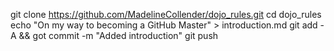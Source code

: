git clone https://github.com/MadelineCollender/dojo_rules.git
cd dojo_rules
echo "On my way to becoming a GitHub Master" > introduction.md
git add -A && got commit -m "Added introduction"
git push

